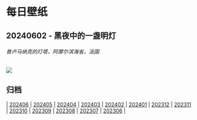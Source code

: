 # 每日壁纸

## 20240602 - 黑夜中的一盏明灯

###### 普卢马纳克的灯塔，阿摩尔滨海省，法国

![](https://www.bing.com/th?id=OHR.MenRuz_ZH-CN2021725181_UHD.jpg)

## 归档

| [202406](/202406/README.md)
| [202405](/202405/README.md)
| [202404](/202404/README.md)
| [202403](/202403/README.md)
| [202402](/202402/README.md)
| [202401](/202401/README.md)
| [202312](/202312/README.md)
| [202311](/202311/README.md)
| [202310](/202310/README.md)
| [202309](/202309/README.md)
| [202308](/202308/README.md)
| [202307](/202307/README.md)
| [202306](/202306/README.md)
|